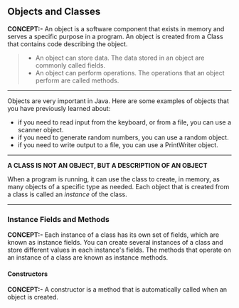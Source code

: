 ## Objects and Classes

**CONCEPT:-** An object is a software component that exists in memory and
serves a specific purpose in a program. An object is created from a Class
that contains code describing the object.

> - An object can store data. The data stored in an object are commonly called fields.
> - An object can perform operations. The operations that an object perform are called methods.

---

Objects are very important in Java. Here are some examples of objects that you have previously learned about:

- if you need to read input from the keyboard, or from a file, you can use a scanner object.
- if you need to generate random numbers, you can use a random object.
- if you need to write output to a file, you can use a PrintWriter object.

---

**A CLASS IS NOT AN OBJECT, BUT A DESCRIPTION OF AN OBJECT**

When a program is running, it can use the class to create, in memory, as many objects of a specific type as needed. Each object that is created from a class is called an *instance* of the class.

---
### Instance Fields and Methods

**CONCEPT:-** Each instance of a class has its own set of fields, which are known as instance fields. You can create several instances of a class and store different values in each instance's fields. The methods that operate on an instance of a class are known as instance methods.

#### Constructors

**CONCEPT:-** A constructor is a method that is automatically called when an object is created.